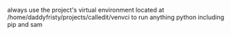 always use the project's virtual environment located at /home/daddyfristy/projects/calledit/venvci to run anything python including pip and sam